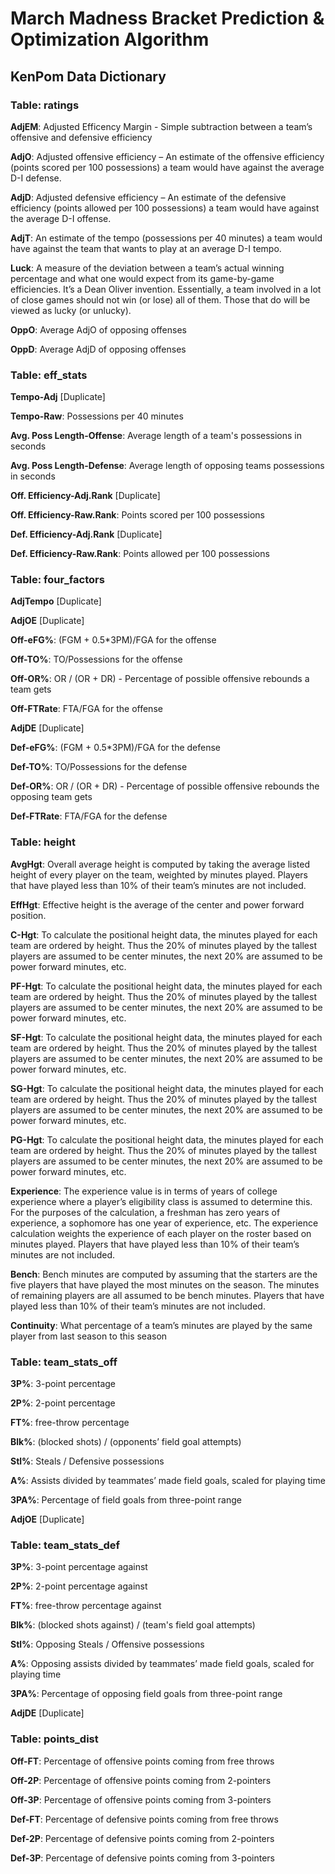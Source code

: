 # March Madness Bracket Prediction & Optimization Algorithm

## KenPom Data Dictionary

### Table: ratings
**AdjEM**: Adjusted Efficency Margin - Simple subtraction between a team’s offensive and defensive efficiency

**AdjO**: Adjusted offensive efficiency – An estimate of the offensive efficiency (points scored per 100 possessions) a team would have against the average D-I defense.

**AdjD**: Adjusted defensive efficiency – An estimate of the defensive efficiency (points allowed per 100 possessions) a team would have against the average D-I offense.

**AdjT**: An estimate of the tempo (possessions per 40 minutes) a team would have against the team that wants to play at an average D-I tempo.

**Luck**: A measure of the deviation between a team’s actual winning percentage and what one would expect from its game-by-game efficiencies. It’s a Dean Oliver invention. Essentially, a team involved in a lot of close games should not win (or lose) all of them. Those that do will be viewed as lucky (or unlucky).

**OppO**: Average AdjO of opposing offenses

**OppD**: Average AdjD of opposing offenses

### Table: eff_stats
**Tempo-Adj** [Duplicate]

**Tempo-Raw**: Possessions per 40 minutes

**Avg. Poss Length-Offense**: Average length of a team's possessions in seconds

**Avg. Poss Length-Defense**: Average length of opposing teams possessions in seconds

**Off. Efficiency-Adj.Rank** [Duplicate]

**Off. Efficiency-Raw.Rank**: Points scored per 100 possessions

**Def. Efficiency-Adj.Rank** [Duplicate]

**Def. Efficiency-Raw.Rank**: Points allowed per 100 possessions

### Table: four_factors
**AdjTempo** [Duplicate]

**AdjOE** [Duplicate]

**Off-eFG%**: (FGM + 0.5*3PM)/FGA for the offense

**Off-TO%**: TO/Possessions for the offense

**Off-OR%**: OR / (OR + DR) - Percentage of possible offensive rebounds a team gets

**Off-FTRate**: FTA/FGA for the offense

**AdjDE** [Duplicate]

**Def-eFG%**: (FGM + 0.5*3PM)/FGA for the defense

**Def-TO%**: TO/Possessions for the defense

**Def-OR%**: OR / (OR + DR) - Percentage of possible offensive rebounds the opposing team gets

**Def-FTRate**: FTA/FGA for the defense

### Table: height
**AvgHgt**: Overall average height is computed by taking the average listed height of every player on the team, weighted by minutes played. Players that have played less than 10% of their team’s minutes are not included.

**EffHgt**: Effective height is the average of the center and power forward position. 

**C-Hgt**: To calculate the positional height data, the minutes played for each team are ordered by height. Thus the 20% of minutes played by the tallest players are assumed to be center minutes, the next 20% are assumed to be power forward minutes, etc.

**PF-Hgt**: To calculate the positional height data, the minutes played for each team are ordered by height. Thus the 20% of minutes played by the tallest players are assumed to be center minutes, the next 20% are assumed to be power forward minutes, etc.

**SF-Hgt**: To calculate the positional height data, the minutes played for each team are ordered by height. Thus the 20% of minutes played by the tallest players are assumed to be center minutes, the next 20% are assumed to be power forward minutes, etc.

**SG-Hgt**: To calculate the positional height data, the minutes played for each team are ordered by height. Thus the 20% of minutes played by the tallest players are assumed to be center minutes, the next 20% are assumed to be power forward minutes, etc.

**PG-Hgt**: To calculate the positional height data, the minutes played for each team are ordered by height. Thus the 20% of minutes played by the tallest players are assumed to be center minutes, the next 20% are assumed to be power forward minutes, etc.

**Experience**: The experience value is in terms of years of college experience where a player’s eligibility class is assumed to determine this. For the purposes of the calculation, a freshman has zero years of experience, a sophomore has one year of experience, etc. The experience calculation weights the experience of each player on the roster based on minutes played. Players that have played less than 10% of their team’s minutes are not included.

**Bench**: Bench minutes are computed by assuming that the starters are the five players that have played the most minutes on the season. The minutes of remaining players are all assumed to be bench minutes. Players that have played less than 10% of their team’s minutes are not included.

**Continuity**: What percentage of a team’s minutes are played by the same player from last season to this season

### Table: team_stats_off
**3P%**: 3-point percentage

**2P%**: 2-point percentage

**FT%**: free-throw percentage

**Blk%**: (blocked shots) / (opponents’ field goal attempts)

**Stl%**: Steals / Defensive possessions

**A%**: Assists divided by teammates’ made field goals, scaled for playing time

**3PA%**: Percentage of field goals from three-point range

**AdjOE** [Duplicate]

### Table: team_stats_def
**3P%**: 3-point percentage against

**2P%**: 2-point percentage against

**FT%**: free-throw percentage against

**Blk%**: (blocked shots against) / (team's field goal attempts)

**Stl%**: Opposing Steals / Offensive possessions

**A%**: Opposing assists divided by teammates’ made field goals, scaled for playing time

**3PA%**: Percentage of opposing field goals from three-point range

**AdjDE** [Duplicate]

### Table: points_dist
**Off-FT**: Percentage of offensive points coming from free throws

**Off-2P**: Percentage of offensive points coming from 2-pointers

**Off-3P**: Percentage of offensive points coming from 3-pointers

**Def-FT**: Percentage of defensive points coming from free throws

**Def-2P**: Percentage of defensive points coming from 2-pointers

**Def-3P**: Percentage of defensive points coming from 3-pointers
